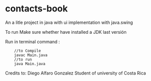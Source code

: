 # contacts-book
 An a litle project in java with ui implementation with java.swing

To run
Make sure whether have installed  a JDK last versión

Run in terminal
    command :




        //to Compile
        javac Main.java
        //to run
        java Main.java




Credits to:
    Diego Alfaro Gonzalez
Student of university of Costa Rica



<!-- ![Image of the project]() -->